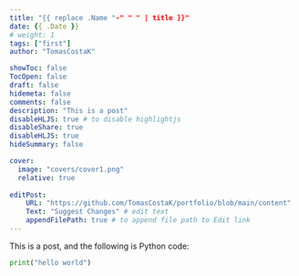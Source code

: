 ```yaml
---
title: "{{ replace .Name "-" " " | title }}"
date: {{ .Date }}
# weight: 1
tags: ["first"]
author: "TomasCostaK"

showToc: false
TocOpen: false
draft: false
hidemeta: false
comments: false
description: "This is a post"
disableHLJS: true # to disable highlightjs
disableShare: true
disableHLJS: true
hideSummary: false

cover:
  image: "covers/cover1.png"
  relative: true
    
editPost:
    URL: "https://github.com/TomasCostaK/portfolio/blob/main/content"
    Text: "Suggest Changes" # edit text
    appendFilePath: true # to append file path to Edit link
---
```

This is a post, and the following is Python code:

```python
print("hello world")
```